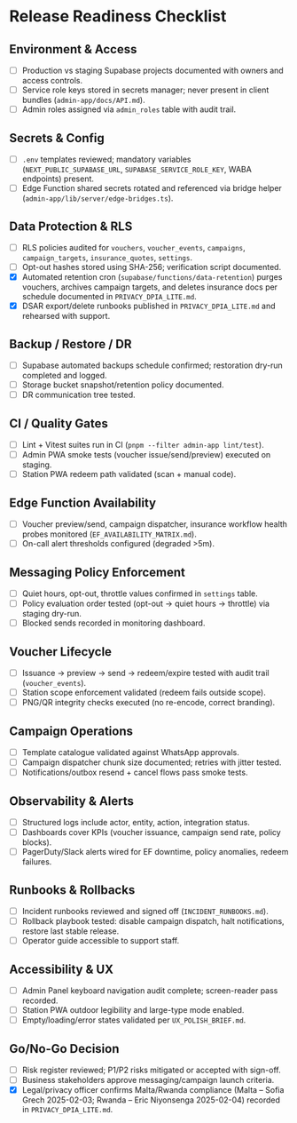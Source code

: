 # Release Readiness Checklist

## Environment & Access

- [ ] Production vs staging Supabase projects documented with owners and access
      controls.
- [ ] Service role keys stored in secrets manager; never present in client
      bundles (`admin-app/docs/API.md`).
- [ ] Admin roles assigned via `admin_roles` table with audit trail.

## Secrets & Config

- [ ] `.env` templates reviewed; mandatory variables
      (`NEXT_PUBLIC_SUPABASE_URL`, `SUPABASE_SERVICE_ROLE_KEY`, WABA endpoints)
      present.
- [ ] Edge Function shared secrets rotated and referenced via bridge helper
      (`admin-app/lib/server/edge-bridges.ts`).

## Data Protection & RLS

- [ ] RLS policies audited for `vouchers`, `voucher_events`, `campaigns`,
      `campaign_targets`, `insurance_quotes`, `settings`.
- [ ] Opt-out hashes stored using SHA-256; verification script documented.
- [x] Automated retention cron (`supabase/functions/data-retention`) purges
      vouchers, archives campaign targets, and deletes insurance docs per
      schedule documented in `PRIVACY_DPIA_LITE.md`.
- [x] DSAR export/delete runbooks published in `PRIVACY_DPIA_LITE.md` and
      rehearsed with support.

## Backup / Restore / DR

- [ ] Supabase automated backups schedule confirmed; restoration dry-run
      completed and logged.
- [ ] Storage bucket snapshot/retention policy documented.
- [ ] DR communication tree tested.

## CI / Quality Gates

- [ ] Lint + Vitest suites run in CI (`pnpm --filter admin-app lint/test`).
- [ ] Admin PWA smoke tests (voucher issue/send/preview) executed on staging.
- [ ] Station PWA redeem path validated (scan + manual code).

## Edge Function Availability

- [ ] Voucher preview/send, campaign dispatcher, insurance workflow health
      probes monitored (`EF_AVAILABILITY_MATRIX.md`).
- [ ] On-call alert thresholds configured (degraded >5m).

## Messaging Policy Enforcement

- [ ] Quiet hours, opt-out, throttle values confirmed in `settings` table.
- [ ] Policy evaluation order tested (opt-out → quiet hours → throttle) via
      staging dry-run.
- [ ] Blocked sends recorded in monitoring dashboard.

## Voucher Lifecycle

- [ ] Issuance → preview → send → redeem/expire tested with audit trail
      (`voucher_events`).
- [ ] Station scope enforcement validated (redeem fails outside scope).
- [ ] PNG/QR integrity checks executed (no re-encode, correct branding).

## Campaign Operations

- [ ] Template catalogue validated against WhatsApp approvals.
- [ ] Campaign dispatcher chunk size documented; retries with jitter tested.
- [ ] Notifications/outbox resend + cancel flows pass smoke tests.

## Observability & Alerts

- [ ] Structured logs include actor, entity, action, integration status.
- [ ] Dashboards cover KPIs (voucher issuance, campaign send rate, policy
      blocks).
- [ ] PagerDuty/Slack alerts wired for EF downtime, policy anomalies, redeem
      failures.

## Runbooks & Rollbacks

- [ ] Incident runbooks reviewed and signed off (`INCIDENT_RUNBOOKS.md`).
- [ ] Rollback playbook tested: disable campaign dispatch, halt notifications,
      restore last stable release.
- [ ] Operator guide accessible to support staff.

## Accessibility & UX

- [ ] Admin Panel keyboard navigation audit complete; screen-reader pass
      recorded.
- [ ] Station PWA outdoor legibility and large-type mode enabled.
- [ ] Empty/loading/error states validated per `UX_POLISH_BRIEF.md`.

## Go/No-Go Decision

- [ ] Risk register reviewed; P1/P2 risks mitigated or accepted with sign-off.
- [ ] Business stakeholders approve messaging/campaign launch criteria.
- [x] Legal/privacy officer confirms Malta/Rwanda compliance (Malta – Sofia
      Grech 2025-02-03; Rwanda – Eric Niyonsenga 2025-02-04) recorded in
      `PRIVACY_DPIA_LITE.md`.
